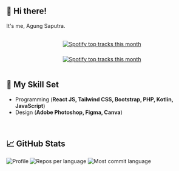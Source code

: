 

## 👋 Hi there!

It's me, Agung Saputra.

<br>

<div align="center">
  <a href="https://open.spotify.com/user/agung_saputra14">
    <img src="https://spotify-recently-played-readme.vercel.app/api?user=agung_saputra14" alt="Spotify top tracks this month"  />
  </a>
</div>

###
<div align="center">
  <a href="https://open.spotify.com/user/agung_saputra14">
    <img src="https://spotify-recently-played-readme.vercel.app/api?user=agung_saputra14" alt="Spotify top tracks this month"  />
  </a>
</div>

<br>

## 💬 My Skill Set
* Programming (**React JS, Tailwind CSS, Bootstrap, PHP, Kotlin, JavaScript**)
* Design (**Adobe Photoshop, Figma, Canva**)

<br>

## 📈 GitHub Stats
![Profile](https://github-profile-summary-cards.vercel.app/api/cards/profile-details?username=itsAgungSaputra&theme=codeSTACKr)
![Repos per language](https://github-profile-summary-cards.vercel.app/api/cards/repos-per-language?username=itsAgungSaputra&theme=codeSTACKr)
![Most commit language](https://github-profile-summary-cards.vercel.app/api/cards/most-commit-language?username=itsAgungSaputra&theme=codeSTACKr)
